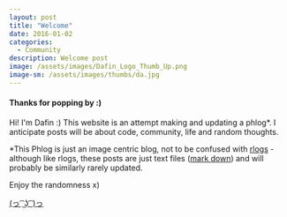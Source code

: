 ```yaml
---
layout: post
title: "Welcome"
date: 2016-01-02
categories:
  - Community
description: Welcome post
image: /assets/images/Dafin_Logo_Thumb_Up.png
image-sm: /assets/images/thumbs/da.jpg 
---
```

#### Thanks for popping by :)
Hi! I'm Dafin :) This website is an attempt making and updating a phlog*.
I anticipate posts will be about code, community, life and random thoughts.


*This Phlog is just an image centric blog, not to be confused with [rlogs](https://en.wikipedia.org/wiki/Phlog "rlogs AKA plogs") - although like rlogs, these posts are just text files ([mark down](https://en.wikipedia.org/wiki/Markdown "usually with a .md file extension")) and will probably be similarly rarely updated.

Enjoy the randomness x)



[(っ ͡ ͜ʖ ͡ )っ ](../ "Take me home :)")